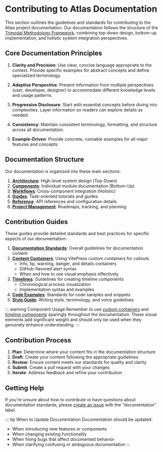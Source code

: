 # Contributing to Atlas Documentation

This section outlines the guidelines and standards for contributing to the Atlas project documentation. Our documentation follows the structure of the [Trimodal Methodology Framework](../project-management/planning/architecture_planning.md), combining top-down design, bottom-up implementation, and holistic system integration perspectives.

## Core Documentation Principles

1. **Clarity and Precision**: Use clear, concise language appropriate to the context. Provide specific examples for abstract concepts and define specialized terminology.

2. **Adaptive Perspective**: Present information from multiple perspectives (user, developer, designer) to accommodate different knowledge levels and usage patterns.

3. **Progressive Disclosure**: Start with essential concepts before diving into complexities. Layer information so readers can explore details as needed.

4. **Consistency**: Maintain consistent terminology, formatting, and structure across all documentation.

5. **Example-Driven**: Provide concrete, runnable examples for all major features and concepts.

## Documentation Structure

Our documentation is organized into these main sections:

1. **[Architecture](../architecture/)**: High-level system design (Top-Down)
2. **[Components](../components/providers/)**: Individual module documentation (Bottom-Up)
3. **[Workflows](../workflows/query.md)**: Cross-component integration (Holistic)
4. **[Guides](../guides/getting_started.md)**: Task-oriented tutorials and guides
5. **[Reference](../reference/api.md)**: API references and configuration details
6. **[Project Management](../project-management/)**: Roadmaps, tracking, and planning

## Contribution Guides

These guides provide detailed standards and best practices for specific aspects of our documentation:

1. **[Documentation Standards](./documentation-standards.md)**: Overall guidelines for documentation content
2. **[Content Containers](./content-containers.md)**: Using VitePress custom containers for callouts
   - Info, tip, warning, danger, and details containers
   - GitHub-flavored alert syntax
   - When and how to use visual emphasis effectively
3. **[Timelines](./timelines.md)**: Guidelines for creating timeline components
   - Chronological process visualization
   - Implementation syntax and examples
4. **[Code Examples](./code-examples.md)**: Standards for code samples and snippets
5. **[Style Guide](./style-guide.md)**: Writing style, terminology, and voice guidelines

::: warning Component Usage
Remember to use [custom containers](./content-containers.md) and [timeline components](./timelines.md) sparingly throughout the documentation. These visual elements add significant weight and should only be used when they genuinely enhance understanding.
:::

## Contribution Process

1. **Plan**: Determine where your content fits in the documentation structure
2. **Draft**: Create your content following the appropriate guidelines
3. **Review**: Ensure content meets our standards for quality and clarity
4. **Submit**: Create a pull request with your changes
5. **Iterate**: Address feedback and refine your contribution

## Getting Help

If you're unsure about how to contribute or have questions about documentation standards, please [create an issue](https://github.com/inherent-design/atlas/issues/new) with the "documentation" label.

::: tip When to Update Documentation
Documentation should be updated:
- When introducing new features or components
- When changing existing functionality
- When fixing bugs that affect documented behavior
- When clarifying confusing or ambiguous documentation
:::
